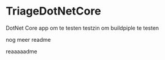 # TriageDotNetCore
DotNet Core app om te testen
testzin om buildpiple te testen

nog meer readme

reaaaaadme
